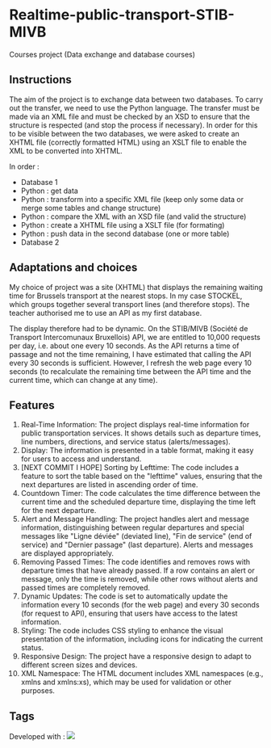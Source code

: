 # Realtime-public-transport-STIB-MIVB
Courses project (Data exchange and database courses)

## Instructions
The aim of the project is to exchange data between two databases.
To carry out the transfer, we need to use the Python language.
The transfer must be made via an XML file and must be checked by an XSD to ensure that the structure is respected (and stop the process if necessary).
In order for this to be visible between the two databases, we were asked to create an XHTML file (correctly formatted HTML) using an XSLT file to enable the XML to be converted into XHTML.

In order :
* Database 1
* Python : get data
* Python : transform into a specific XML file (keep only some data or merge some tables and change structure)
* Python : compare the XML with an XSD file (and valid the structure)
* Python : create a XHTML file using a XSLT file (for formating)
* Python : push data in the second database (one or more table)
* Database 2

## Adaptations and choices
My choice of project was a site (XHTML) that displays the remaining waiting time for Brussels transport at the nearest stops.
In my case STOCKEL, which groups together several transport lines (and therefore stops).
The teacher authorised me to use an API as my first database.

The display therefore had to be dynamic.
On the STIB/MIVB (Société de Transport Intercomunaux Bruxellois) API, we are entitled to 10,000 requests per day, i.e. about one every 10 seconds.
As the API returns a time of passage and not the time remaining, I have estimated that calling the API every 30 seconds is sufficient. However, I refresh the web page every 10 seconds (to recalculate the remaining time between the API time and the current time, which can change at any time).

## Features
1. Real-Time Information: The project displays real-time information for public transportation services. It shows details such as departure times, line numbers, directions, and service status (alerts/messages). 
2. Display: The information is presented in a table format, making it easy for users to access and understand.
3. [NEXT COMMIT I HOPE] Sorting by Lefttime: The code includes a feature to sort the table based on the "lefttime" values, ensuring that the next departures are listed in ascending order of time.
4. Countdown Timer: The code calculates the time difference between the current time and the scheduled departure time, displaying the time left for the next departure.
5. Alert and Message Handling: The project handles alert and message information, distinguishing between regular departures and special messages like "Ligne déviée" (deviated line), "Fin de service" (end of service) and "Dernier passage" (last departure). Alerts and messages are displayed appropriately.
6. Removing Passed Times: The code identifies and removes rows with departure times that have already passed. If a row contains an alert or message, only the time is removed, while other rows without alerts and passed times are completely removed.
7. Dynamic Updates: The code is set to automatically update the information every 10 seconds (for the web page) and every 30 seconds (for request to API), ensuring that users have access to the latest information.
8. Styling: The code includes CSS styling to enhance the visual presentation of the information, including icons for indicating the current status.
9. Responsive Design: The project have a responsive design to adapt to different screen sizes and devices.
10. XML Namespace: The HTML document includes XML namespaces (e.g., xmlns and xmlns:xs), which may be used for validation or other purposes.

## Tags
<span>Developed with : <a href="https://code.visualstudio.com/" target="_blank"><image src="https://img.shields.io/badge/Visual Studio Code-v1.84.1-007ACC.svg?logo=visual-studio-code&logoColor=007ACC&style=flat"></a></span>

